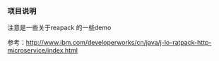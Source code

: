 ### 项目说明
注意是一些关于reapack 的一些demo

参考：http://www.ibm.com/developerworks/cn/java/j-lo-ratpack-http-microservice/index.html